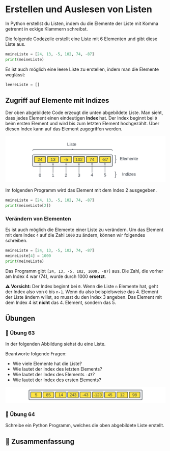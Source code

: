 # Erstellen und Auslesen von Listen

In Python erstellst du Listen, indem du die Elemente
der Liste mit Komma getrennt in eckige Klammern schreibst.

Die folgende Codezeile erstellt eine Liste mit 6 Elementen
und gibt diese Liste aus.

```python
meineListe = [24, 13, -5, 102, 74, -87]
print(meineListe)
```

Es ist auch möglich eine leere Liste zu erstellen, indem
man die Elemente weglässt:

```python
leereListe = []
```
## Zugriff auf Elemente mit Indizes

Der oben abgebildete Code erzeugt die unten abgebildete Liste.
Man sieht, dass jedes Element einen eindeutigen **Index** hat.
Der Index beginnt bei `0` beim ersten Element
und wird bis zum letzten Element hochgezählt.
Über diesen Index kann auf das Element zugegriffen werden.

![Darstellung einer Liste mit sechs Elementen](./images/lists.png)

Im folgenden Programm wird das Element mit dem Index 2 ausgegeben.

```python
meineListe = [24, 13, -5, 102, 74, -87]
print(meineListe[2])
```

### Verändern von Elementen

Es ist auch möglich die Elemente einer Liste zu verändern.
Um das Element mit dem Index `4` auf die Zahl `1000` zu ändern,
können wir folgendes schreiben.

```python
meineListe = [24, 13, -5, 102, 74, -87]
meineListe[4] = 1000
print(meineListe)
```

Das Programm gibt `[24, 13, -5, 102, 1000, -87]` aus.
Die Zahl, die vorher am Index 4 war (74),
wurde durch 1000 **ersetzt**.

**⚠️ Vorsicht:** Der Index beginnt bei `0`.
Wenn die Liste `n` Elemente hat, geht der Index also von `0` bis `n-1`.
Wenn du also beispielsweise das 4. Element
der Liste ändern willst, so musst du den Index 3 angeben.
Das Element mit dem Index 4 ist **nicht** das 4. Element,
sondern das 5. 

## Übungen

### 📝 Übung 63

In der folgenden Abbildung siehst du eine Liste.

Beantworte folgende Fragen:

* Wie viele Elemente hat die Liste?
* Wie lautet der Index des letzten Elements?
* Wie lautet der Index des Elements `-43`?
* Wie lautet der Index des ersten Elements?

![Darstellung einer Liste](./images/listsBeispiel.png)

### 📝 Übung 64
Schreibe ein Python Programm, welches die oben 
abgebildete Liste erstellt.

## 🧭 Zusammenfassung









